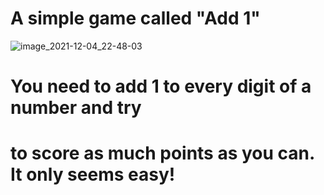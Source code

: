 # A simple game called "Add 1"
![image_2021-12-04_22-48-03](https://user-images.githubusercontent.com/92583131/144722758-33dc90d6-acce-469e-8e4d-40242a95d644.png)
# You need to add 1 to every digit of a number and try
# to score as much points as you can. It only seems easy!
